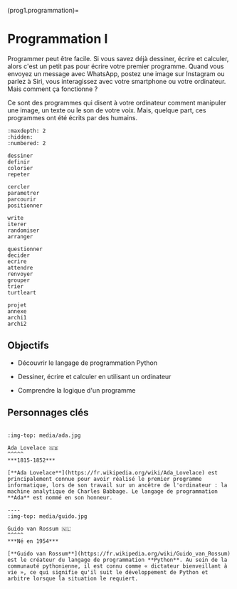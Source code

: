 (prog1.programmation)=

# Programmation I

Programmer peut être facile. Si vous savez déjà dessiner, écrire et calculer, alors c'est un petit pas pour écrire votre premier programme.
Quand vous envoyez un message avec WhatsApp, postez une image sur Instagram ou parlez à Siri, vous interagissez avec votre smartphone ou votre ordinateur. Mais comment ça fonctionne ?

Ce sont des programmes qui disent à votre ordinateur comment manipuler une image, un texte ou le son de votre voix. Mais, quelque part, ces programmes ont été écrits par des humains.

````{toctree}
:maxdepth: 2
:hidden:
:numbered: 2

dessiner
definir
colorier
repeter

cercler
parametrer
parcourir
positionner

write
iterer
randomiser
arranger

questionner
decider
ecrire
attendre
renvoyer
grouper
trier
turtleart

projet
annexe
archi1
archi2
````

## Objectifs

* Découvrir le langage de programmation Python

* Dessiner, écrire et calculer en utilisant un ordinateur

* Comprendre la logique d'un programme

## Personnages clés

````{panels}

:img-top: media/ada.jpg

Ada Lovelace 🇬🇧
^^^^^
***1815-1852***

[**Ada Lovelace**](https://fr.wikipedia.org/wiki/Ada_Lovelace) est principalement connue pour avoir réalisé le premier programme informatique, lors de son travail sur un ancêtre de l'ordinateur : la machine analytique de Charles Babbage. Le langage de programmation **Ada** est nommé en son honneur.

----
:img-top: media/guido.jpg

Guido van Rossum 🇳🇱
^^^^^
***Né en 1954***

[**Guido van Rossum**](https://fr.wikipedia.org/wiki/Guido_van_Rossum) est le créateur du langage de programmation **Python**. Au sein de la communauté pythonienne, il est connu comme « dictateur bienveillant à vie », ce qui signifie qu'il suit le développement de Python et arbitre lorsque la situation le requiert.
````
